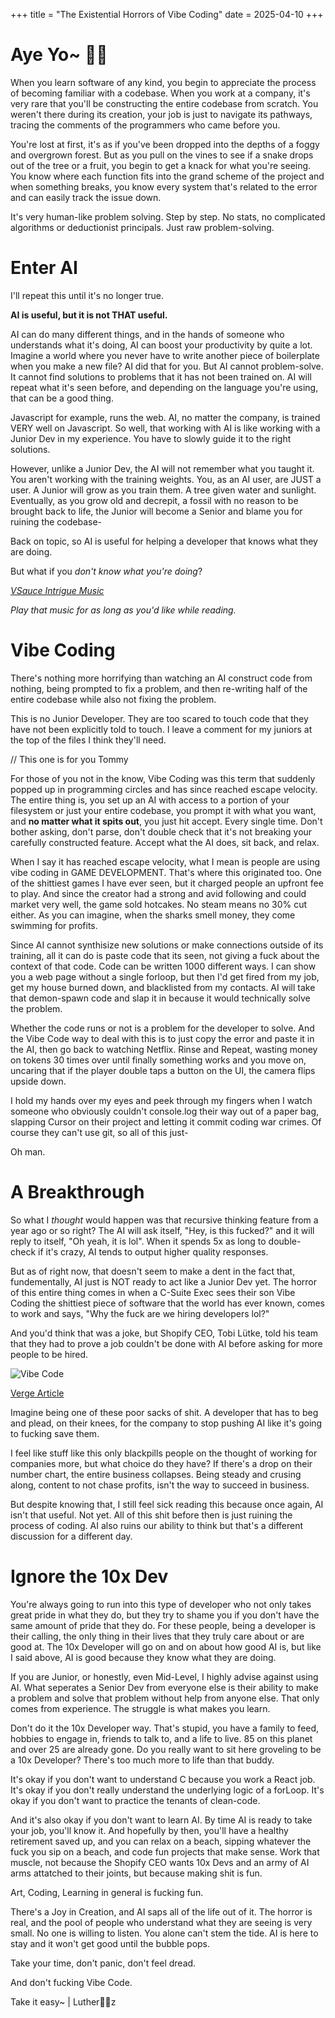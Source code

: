 +++
title = "The Existential Horrors of Vibe Coding"
date = 2025-04-10
+++
# Aye Yo~ 👋🏿

When you learn software of any kind, you begin to appreciate the process of becoming familiar with a codebase. When you work at a company, it's very rare that you'll be constructing the entire codebase from scratch. You weren't there during its creation, your job is just to navigate its pathways, tracing the comments of the programmers who came before you.

You're lost at first, it's as if you've been dropped into the depths of a foggy and overgrown forest. But as you pull on the vines to see if a snake drops out of the tree or a fruit, you begin to get a knack for what you're seeing. You know where each function fits into the grand scheme of the project and when something breaks, you know every system that's related to the error and can easily track the issue down.

It's very human-like problem solving. Step by step. No stats, no complicated algorithms or deductionist principals. Just raw problem-solving.

# Enter AI

I'll repeat this until it's no longer true.

**AI is useful, but it is not THAT useful.**

AI can do many different things, and in the hands of someone who understands what it's doing, AI can boost your productivity by quite a lot. Imagine a world where you never have to write another piece of boilerplate when you make a new file? AI did that for you. But AI cannot problem-solve. It cannot find solutions to problems that it has not been trained on. AI will repeat what it's seen before, and depending on the language you're using, that can be a good thing.

Javascript for example, runs the web. AI, no matter the company, is trained VERY well on Javascript. So well, that working with AI is like working with a Junior Dev in my experience. You have to slowly guide it to the right solutions.

However, unlike a Junior Dev, the AI will not remember what you taught it. You aren't working with the training weights. You, as an AI user, are JUST a user. A Junior will grow as you train them. A tree given water and sunlight. Eventually, as you grow old and decrepit, a fossil with no reason to be brought back to life, the Junior will become a Senior and blame you for ruining the codebase-

Back on topic, so AI is useful for helping a developer that knows what they are doing.

But what if you *don't know what you're doing*?

[*VSauce Intrigue Music*](https://youtu.be/TN25ghkfgQA)

*Play that music for as long as you'd like while reading.*

# Vibe Coding

There's nothing more horrifying than watching an AI construct code from nothing, being prompted to fix a problem, and then re-writing half of the entire codebase while also not fixing the problem.

This is no Junior Developer. They are too scared to touch code that they have not been explicitly told to touch. I leave a comment for my juniors at the top of the files I think they'll need.

// This one is for you Tommy

For those of you not in the know, Vibe Coding was this term that suddenly popped up in programming circles and has since reached escape velocity. The entire thing is, you set up an AI with access to a portion of your filesystem or just your entire codebase, you prompt it with what you want, and **no matter what it spits out**, you just hit accept. Every single time. Don't bother asking, don't parse, don't double check that it's not breaking your carefully constructed feature. Accept what the AI does, sit back, and relax.

When I say it has reached escape velocity, what I mean is people are using vibe coding in GAME DEVELOPMENT. That's where this originated too. One of the shittiest games I have ever seen, but it charged people an upfront fee to play. And since the creator had a strong and avid following and could market very well, the game sold hotcakes. No steam means no 30% cut either. As you can imagine, when the sharks smell money, they come swimming for profits.

Since AI cannot synthisize new solutions or make connections outside of its training, all it can do is paste code that its seen, not giving a fuck about the context of that code. Code can be written 1000 different ways. I can show you a web page without a single forloop, but then I'd get fired from my job, get my house burned down, and blacklisted from my contacts. AI will take that demon-spawn code and slap it in because it would technically solve the problem.

Whether the code runs or not is a problem for the developer to solve. And the Vibe Code way to deal with this is to just copy the error and paste it in the AI, then go back to watching Netflix. Rinse and Repeat, wasting money on tokens 30 times over until finally something works and you move on, uncaring that if the player double taps a button on the UI, the camera flips upside down.

I hold my hands over my eyes and peek through my fingers when I watch someone who obviously couldn't console.log their way out of a paper bag, slapping Cursor on their project and letting it commit coding war crimes. Of course they can't use git, so all of this just-

Oh man.

# A Breakthrough

So what I *thought* would happen was that recursive thinking feature from a year ago or so right? The AI will ask itself, "Hey, is this fucked?" and it will reply to itself, "Oh yeah, it is lol". When it spends 5x as long to double-check if it's crazy, AI tends to output higher quality responses.

But as of right now, that doesn't seem to make a dent in the fact that, fundementally, AI just is NOT ready to act like a Junior Dev yet. The horror of this entire thing comes in when a C-Suite Exec sees their son Vibe Coding the shittiest piece of software that the world has ever known, comes to work and says, "Why the fuck are we hiring developers lol?"

And you'd think that was a joke, but Shopify CEO, Tobi Lütke, told his team that they had to prove a job couldn't be done with AI before asking for more people to be hired.

![Vibe Code](/blogImages/vibeCode.png "Another reason to hate a CEO")

[Verge Article](https://www.theverge.com/news/644943/shopify-ceo-memo-ai-hires-job)

Imagine being one of these poor sacks of shit. A developer that has to beg and plead, on their knees, for the company to stop pushing AI like it's going to fucking save them.

I feel like stuff like this only blackpills people on the thought of working for companies more, but what choice do they have? If there's a drop on their number chart, the entire business collapses. Being steady and crusing along, content to not chase profits, isn't the way to succeed in business.

But despite knowing that, I still feel sick reading this because once again, AI isn't that useful. Not yet. All of this shit before then is just ruining the process of coding. AI also ruins our ability to think but that's a different discussion for a different day.

# Ignore the 10x Dev
You're always going to run into this type of developer who not only takes great pride in what they do, but they try to shame you if you don't have the same amount of pride that they do. For these people, being a developer is their calling, the only thing in their lives that they truly care about or are good at. The 10x Developer will go on and on about how good AI is, but like I said above, AI is good because they know what they are doing.

If you are Junior, or honestly, even Mid-Level, I highly advise against using AI. What seperates a Senior Dev from everyone else is their ability to make a problem and solve that problem without help from anyone else. That only comes from experience. The struggle is what makes you learn.

Don't do it the 10x Developer way. That's stupid, you have a family to feed, hobbies to engage in, friends to talk to, and a life to live. 85 on this planet and over 25 are already gone. Do you really want to sit here groveling to be a 10x Developer? There's too much more to life than that buddy.

It's okay if you don't want to understand C because you work a React job. It's okay if you don't really understand the underlying logic of a forLoop. It's okay if you don't want to practice the tenants of clean-code.

And it's also okay if you don't want to learn AI. By time AI is ready to take your job, you'll know it. And hopefully by then, you'll have a healthy retirement saved up, and you can relax on a beach, sipping whatever the fuck you sip on a beach, and code fun projects that make sense. Work that muscle, not because the Shopify CEO wants 10x Devs and an army of AI arms attatched to their joints, but because making shit is fun.

Art, Coding, Learning in general is fucking fun.

There's a Joy in Creation, and AI saps all of the life out of it. The horror is real, and the pool of people who understand what they are seeing is very small. No one is willing to listen. You alone can't stem the tide. AI is here to stay and it won't get good until the bubble pops.

Take your time, don't panic, don't feel dread.

And don't fucking Vibe Code.

Take it easy~ | Luther✌🏿z